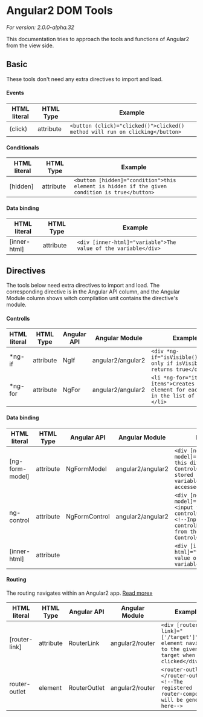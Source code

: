 Angular2 DOM Tools
==================

_For version: 2.0.0-alpha.32_

This documentation tries to approach the tools and functions of Angular2 from the view side. 

Basic
-----

These tools don't need any extra directives to import and load.

#### Events

| HTML literal | HTML Type | Example |
| ------------ | --------- | ------- |
| (click) | attribute | `<button (click)="clicked()">clicked() method will run on clicking</button>`

#### Conditionals

| HTML literal | HTML Type | Example |
| ------------ | --------- | ------- |
| [hidden] | attribute | `<button [hidden]="condition">this element is hidden if the given condition is true</button>`

#### Data binding

| HTML literal | HTML Type | Example |
| ------------ | --------- | ------- |
| [inner-html] | attribute | `<div [inner-html]="variable">The value of the variable</div>`

Directives
----------

The tools below need extra directives to import and load. The corresponding directive is in the Angular API column, and the Angular Module column shows witch compilation unit contains the directive's module.

#### Controlls

| HTML literal | HTML Type | Angular API | Angular Module | Example |
| ------------ | --------- | ----------- | -------------- | ------- |
| *ng-if | attribute | NgIf | angular2/angular2 | `<div *ng-if="isVisible()">Shown only if isVisible() returns true</div>`
| *ng-for | attribute | NgFor | angular2/angular2 | `<li *ng-for="item of items">Creates a <li element for each item in the list of items></li>`

#### Data binding

| HTML literal | HTML Type | Angular API | Angular Module | Example |
| ------------ | --------- | ----------- | -------------- | ------- |
| [ng-form-model] | attribute | NgFormModel | angular2/angular2 | `<div [ng-form-model]="formModel">In this div the ControlGroup instances stored in formModel variable can be accessed</div>`
| ng-control | attribute | NgFormControl | angular2/angular2 | `<div [ng-form-model]="formModel"><input type="text" ng-control="controlName"><!--Input binds to controlName control from the formModel ControlGroup--></div>`
| [inner-html] | attribute | | | `<div [inner-html]="variable">The value of the variable</div>`

#### Routing

The routing navigates within an Angular2 app. [Read more&raquo;](https://angular.io/docs/js/latest/api/router/)

| HTML literal | HTML Type | Angular API | Angular Module | Example |
| ------------ | --------- | ----------- | -------------- | ------- |
| [router-link] | attribute | RouterLink | angular2/router | `<div [router-link]="['/target']">this element navigates to the given target when clicked</div>`
| router-outlet | element | RouterOutlet | angular2/router | `<router-outlet></router-outlet><!--The registered router-component will be generated here-->`


